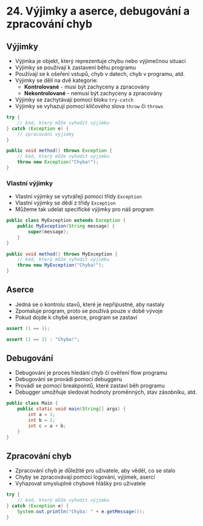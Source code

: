 # 24. Výjimky a aserce, debugování a zpracování chyb

## Výjimky

- Výjimka je objekt, který reprezentuje chybu nebo výjimečnou situaci
- Výjimky se používají k zastavení běhu programu
- Používají se k ošeření vstupů, chyb v datech, chyb v programu, atd.
- Výjimky se dělí na dvě kategorie:
    - **Kontrolované** - musí být zachyceny a zpracovány
    - **Nekontrolované** - nemusí být zachyceny a zpracovány
- Výjimky se zachytávají pomocí bloku `try-catch`
- Výjimky se vyhazují pomocí klíčového slova  `throw` či `throws`

```Java
try {
    // kód, který může vyhodit výjimku
} catch (Exception e) {
    // zpracování výjimky
}
```

```Java
public void method() throws Exception {
    // kód, který může vyhodit výjimku
    throw new Exception("Chyba!");
}
```

### Vlastní výjimky

- Vlastní výjimky se vytvářejí pomocí třídy `Exception`
- Vlastní výjimky se dědí z třídy `Exception`
- Můžeme tak udelat specifické výjimky pro náš program

```Java
public class MyException extends Exception {
    public MyException(String message) {
        super(message);
    }
}
```

```Java
public void method() throws MyException {
    // kód, který může vyhodit výjimku
    throw new MyException("Chyba!");
}
```

## Aserce

- Jedná se o kontrolu stavů, které je nepřípustné, aby nastaly
- Zpomaluje program, proto se používá pouze v době vývoje
- Pokud dojde k chybě aserce, program se zastaví

```Java
assert (1 == 1);
```

```Java
assert (1 == 2) : "Chyba!";
```

## Debugování

- Debugování je proces hledání chyb či ověření flow programu
- Debugování se provádí pomocí debuggeru
- Provádí se pomocí breakpointů, které zastaví běh programu
- Debugger umožňuje sledovat hodnoty proměnných, stav zásobníku, atd.

```Java
public class Main {
    public static void main(String[] args) {
        int a = 1;
        int b = 2;
        int c = a + b;
    }
}
```

## Zpracování chyb

- Zpracování chyb je důležité pro uživatele, aby věděl, co se stalo
- Chyby se zpracovávají pomocí logování, výjimek, asercí
- Vyhazovat smysluplné chybové hlášky pro uživatele

```Java
try {
    // kód, který může vyhodit výjimku
} catch (Exception e) {
    System.out.println("Chyba: " + e.getMessage());
}
```